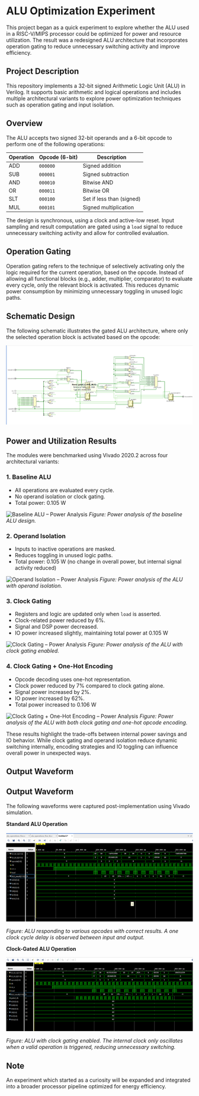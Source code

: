 # ALU Optimization Experiment

This project began as a quick experiment to explore whether the ALU used in a RISC-V/MIPS processor could be optimized for power and resource utilization. The result was a redesigned ALU architecture that incorporates operation gating to reduce unnecessary switching activity and improve efficiency.

## Project Description

This repository implements a 32-bit signed Arithmetic Logic Unit (ALU) in Verilog. It supports basic arithmetic and logical operations and includes multiple architectural variants to explore power optimization techniques such as operation gating and input isolation.

## Overview

The ALU accepts two signed 32-bit operands and a 6-bit opcode to perform one of the following operations:

| Operation | Opcode (6-bit) | Description               |
|-----------|----------------|---------------------------|
| ADD       | `000000`       | Signed addition           |
| SUB       | `000001`       | Signed subtraction        |
| AND       | `000010`       | Bitwise AND               |
| OR        | `000011`       | Bitwise OR                |
| SLT       | `000100`       | Set if less than (signed) |
| MUL       | `000101`       | Signed multiplication     |

The design is synchronous, using a clock and active-low reset. Input sampling and result computation are gated using a `load` signal to reduce unnecessary switching activity and allow for controlled evaluation.

## Operation Gating

Operation gating refers to the technique of selectively activating only the logic required for the current operation, based on the opcode. Instead of allowing all functional blocks (e.g., adder, multiplier, comparator) to evaluate every cycle, only the relevant block is activated. This reduces dynamic power consumption by minimizing unnecessary toggling in unused logic paths.

## Schematic Design

The following schematic illustrates the gated ALU architecture, where only the selected operation block is activated based on the opcode:

![ALU Schematic](outputs/Schematic_gated.png)


## Power and Utilization Results

The modules were benchmarked using Vivado 2020.2 across four architectural variants:

### 1. Baseline ALU
- All operations are evaluated every cycle.
- No operand isolation or clock gating.
- Total power: 0.105 W

![Baseline ALU – Power Analysis](output/normal_power.png)
*Figure: Power analysis of the baseline ALU design.*

### 2. Operand Isolation
- Inputs to inactive operations are masked.
- Reduces toggling in unused logic paths.
- Total power: 0.105 W (no change in overall power, but internal signal activity reduced)

![Operand Isolation – Power Analysis](output/gated_operand_power.png)
*Figure: Power analysis of the ALU with operand isolation.*

### 3. Clock Gating
- Registers and logic are updated only when `load` is asserted.
- Clock-related power reduced by 6%.
- Signal and DSP power decreased.
- IO power increased slightly, maintaining total power at 0.105 W

![Clock Gating – Power Analysis](output/gated_clk_power.png)
*Figure: Power analysis of the ALU with clock gating enabled.*

### 4. Clock Gating + One-Hot Encoding
- Opcode decoding uses one-hot representation.
- Clock power reduced by 7% compared to clock gating alone.
- Signal power increased by 2%.
- IO power increased by 62%.
- Total power increased to 0.106 W

![Clock Gating + One-Hot Encoding – Power Analysis](output/gated_clk_operand_onehot_power.png)
*Figure: Power analysis of the ALU with both clock gating and one-hot opcode encoding.*

These results highlight the trade-offs between internal power savings and IO behavior. While clock gating and operand isolation reduce dynamic switching internally, encoding strategies and IO toggling can influence overall power in unexpected ways.


## Output Waveform

## Output Waveform

The following waveforms were captured post-implementation using Vivado simulation.

**Standard ALU Operation**

![Vivado Waveform](outputs/waveform.png)

*Figure: ALU responding to various opcodes with correct results. A one clock cycle delay is observed between input and output.*

**Clock-Gated ALU Operation**

![Clock-Gated Waveform](outputs/waveform_clock_gated.png)

*Figure: ALU with clock gating enabled. The internal clock only oscillates when a valid operation is triggered, reducing unnecessary switching.*

## Note

An experiment which started as a curiosity will be expanded and integrated into a broader processor pipeline optimized for energy efficiency.
